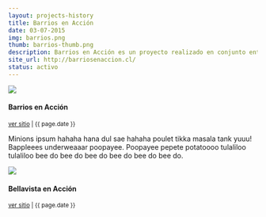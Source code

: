 ```yaml
---
layout: projects-history
title: Barrios en Acción
date: 03-07-2015
img: barrios.png
thumb: barrios-thumb.png
description: Barrios en Acción es un proyecto realizado en conjunto entre CiudadViva y Ciudadano Inteligente promover la participación de la comunidad en estrategias de prevención a través de la identificación de problemas de convivencia y entorno urbano.
site_url: http://barriosenaccion.cl/
status: activo
---
```


<div class="project-history">
  <div class="row">
    <div class="container">
      <div class="col-md-7 browser"><img src="http://placehold.it/530x265"></div>
      <div class="col-md-5">
        <h4>Barrios en Acción</h4>
        <small><a href="/">ver sitio</a> | {{ page.date }}</small>
        <p>Minions ipsum hahaha hana dul sae hahaha poulet tikka masala tank yuuu! Bappleees underweaaar poopayee. Poopayee pepete potatoooo tulaliloo tulaliloo bee do bee do bee do bee do bee do bee do.</p>
      </div>
    </div>
  </div>

  <div class="row">
    <div class="container">
      <div class="col-md-7 browser"><img src="http://placehold.it/530x265"></div>
      <div class="col-md-5"><h4>Bellavista en Acción</h4>
        <small><a href="/">ver sitio</a> | {{ page.date }}</small>
      </div>
    </div>
  </div>
</div>